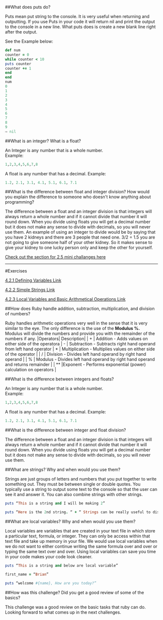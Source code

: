 ##What does puts do?

Puts mean put string to the console. It is very useful when returning and outputting.  If you use Puts in your code it will return nil and print the output to the console in a new line. What puts does is create a new blank line right after the output. 

See the Example below:

```Ruby
def num
counter = 0
while counter < 10
puts counter
counter += 1
end
end
num 
0
1
2
3
4
5
6
7
8
9
⇨ nil
```

##What is an integer? What is a float?

An Integer is any number that is a whole number.  
Example:

```Ruby
1,2,3,4,5,6,7,8
```
A float is any number that has a decimal.
Example:

```Ruby
1.2, 2.1, 3.1, 4.1, 5.1, 6.1, 7.1
```

##What is the difference between float and integer division? How would you explain the difference to someone who doesn't know anything about programming?

The difference between a float and an integer division is that integers will always return a whole number and if it cannot divide that number it will round down. When you divide using floats you will get a decimal number but it does not make any sense to divide with decimals, so you will never use them. An example of using an integer to divide would be by saying that you have 2 kidneys and there are 3 people that need one. 3/2 = 1.5 you are not going to give someone half of your other kidney. So it makes sense to give your kidney to one lucky person only and keep the other for yourself.

[Check out the section for 2.5 mini challanges here](calc.rb)

---
#Exercises

[4.2.1 Defining Variables Link](defining_variables.rb)

[4.2.2 Simple Strings Link](simple_string.rb)

[4.2.3 Local Variables and Basic Arithmetical Operations Link](basic-math.rb)


##How does Ruby handle addition, subtraction, multiplication, and division of numbers?

Ruby handles arithmetic operations very well in the sense that it is very similar to the eye. The only difference is the use of the **Modulus %.** Modulus will divide the numbers and provide you with the remainder of the numbers if any.
|Operators| Description|
| + | Addition - Adds values on either side of the operatora
| - | Subtraction - Subtracts right hand operand from left hand operator
| * | Multiplication - Multiplies values on either side of the operator |
| / | Division - Divides left hand operand by right hand operand |
| % | Modulus - Divides left hand operand by right hand operand and returns remainder |
| ** |Exponent - Performs exponential (power) calculation on operators |

##What is the difference between integers and floats?

An Integer is any number that is a whole number.  
Example:

```Ruby
1,2,3,4,5,6,7,8
```
A float is any number that has a decimal.
Example:

```Ruby
1.2, 2.1, 3.1, 4.1, 5.1, 6.1, 7.1
```

##What is the difference between integer and float division?

The difference between a float and an integer division is that integers will always return a whole number and if it cannot divide that number it will round down. When you divide using floats you will get a decimal number but it does not make any sense to divide with decimals, so you will never use them. 

##What are strings? Why and when would you use them?

Strings are just groups of letters and numbers that you put together to write something out. They must be between single or double quotes. You typically use a string to output some text to the console so that the user can see it and answer it. You can also combine strings with other strings. 

```Ruby
puts “This is a string and I will be making 2”

puts “Here is the 2nd string. “ + “ Strings can be really useful to display text or capture text”
```

##What are local variables? Why and when would you use them?

Local variables are variables that are created in your text file in which store a particular text, formula, or integer. They can only be access within that text file and  take up memory in your file. We would use local variables when we do not want to either continue writing the same formula over and over or typing the same text over and over. Using local variables can save you time in your code makes your code look cleaner. 

```Ruby
puts “This is a string and below are local variable”

first_name = “Brian”

puts “welcome #{name}, How are you today?”

```
 
##How was this challenge? Did you get a good review of some of the basics?

This challenge was a good review on the basic tasks that ruby can do. Looking forward to what comes up in the next challenges.
